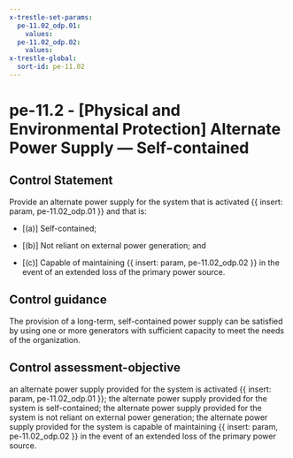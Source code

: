 ```yaml
---
x-trestle-set-params:
  pe-11.02_odp.01:
    values:
  pe-11.02_odp.02:
    values:
x-trestle-global:
  sort-id: pe-11.02
---
```


# pe-11.2 - \[Physical and Environmental Protection\] Alternate Power Supply — Self-contained

## Control Statement

Provide an alternate power supply for the system that is activated {{ insert: param, pe-11.02_odp.01 }} and that is:

- \[(a)\] Self-contained;

- \[(b)\] Not reliant on external power generation; and

- \[(c)\] Capable of maintaining {{ insert: param, pe-11.02_odp.02 }} in the event of an extended loss of the primary power source.

## Control guidance

The provision of a long-term, self-contained power supply can be satisfied by using one or more generators with sufficient capacity to meet the needs of the organization.

## Control assessment-objective

an alternate power supply provided for the system is activated {{ insert: param, pe-11.02_odp.01 }};
the alternate power supply provided for the system is self-contained;
the alternate power supply provided for the system is not reliant on external power generation;
the alternate power supply provided for the system is capable of maintaining {{ insert: param, pe-11.02_odp.02 }} in the event of an extended loss of the primary power source.
